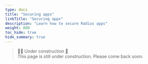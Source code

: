 ```yaml
---
type: docs
title: "Securing apps"
linkTitle: "Securing apps"
description: "Learn how to secure Radius apps"
weight: 800
toc_hide: true
hide_summary: true
---
```


<!-- DISABLE_ALGOLIA -->

> 👷‍♂️ Under construction 🚧 <br>
This page is still under construction. Please come back soon.